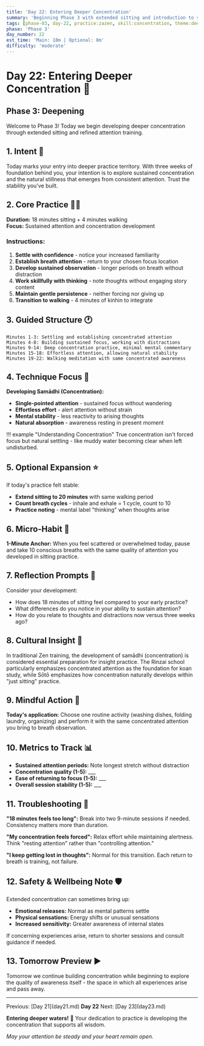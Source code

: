 ```yaml
---
title: 'Day 22: Entering Deeper Concentration'
summary: 'Beginning Phase 3 with extended sitting and introduction to sustained attention practices.'
tags: [phase-03, day-22, practice:zazen, skill:concentration, theme:deepening]
phase: 'Phase 3'
day_number: 22
est_time: 'Main: 18m | Optional: 8m'
difficulty: 'moderate'
---
```


# Day 22: Entering Deeper Concentration :evergreen_tree:

<div class="phase-banner">
<h2>Phase 3: Deepening</h2>
<p>Welcome to Phase 3! Today we begin developing deeper concentration through extended sitting and refined attention training.</p>
</div>

## 1. Intent :dart:

Today marks your entry into deeper practice territory. With three weeks of foundation behind you, your intention is to explore sustained concentration and the natural stillness that emerges from consistent attention. Trust the stability you've built.

## 2. Core Practice 🧘‍♂️

**Duration:** 18 minutes sitting + 4 minutes walking  
**Focus:** Sustained attention and concentration development

### Instructions:

1. **Settle with confidence** - notice your increased familiarity
2. **Establish breath attention** - return to your chosen focus location
3. **Develop sustained observation** - longer periods on breath without distraction
4. **Work skillfully with thinking** - note thoughts without engaging story content
5. **Maintain gentle persistence** - neither forcing nor giving up
6. **Transition to walking** - 4 minutes of kinhin to integrate

## 3. Guided Structure :clock1:

```
Minutes 1-3: Settling and establishing concentrated attention
Minutes 4-8: Building sustained focus, working with distractions
Minutes 9-14: Deep concentration practice, minimal mental commentary
Minutes 15-18: Effortless attention, allowing natural stability
Minutes 19-22: Walking meditation with same concentrated awareness
```

## 4. Technique Focus :microscope:

**Developing Samādhi (Concentration):**

-   **Single-pointed attention** - sustained focus without wandering
-   **Effortless effort** - alert attention without strain
-   **Mental stability** - less reactivity to arising thoughts
-   **Natural absorption** - awareness resting in present moment

!!! example "Understanding Concentration"
True concentration isn't forced focus but natural settling - like muddy water becoming clear when left undisturbed.

## 5. Optional Expansion :star:

If today's practice felt stable:

-   **Extend sitting to 20 minutes** with same walking period
-   **Count breath cycles** - inhale and exhale = 1 cycle, count to 10
-   **Practice noting** - mental label "thinking" when thoughts arise

## 6. Micro-Habit :repeat:

**1-Minute Anchor:** When you feel scattered or overwhelmed today, pause and take 10 conscious breaths with the same quality of attention you developed in sitting practice.

## 7. Reflection Prompts :thought_balloon:

Consider your development:

-   How does 18 minutes of sitting feel compared to your early practice?
-   What differences do you notice in your ability to sustain attention?
-   How do you relate to thoughts and distractions now versus three weeks ago?

## 8. Cultural Insight :cherry_blossom:

<div class="cultural-insight">
In traditional Zen training, the development of samādhi (concentration) is considered essential preparation for insight practice. The Rinzai school particularly emphasizes concentrated attention as the foundation for koan study, while Sōtō emphasizes how concentration naturally develops within "just sitting" practice.
</div>

## 9. Mindful Action :footprints:

**Today's application:** Choose one routine activity (washing dishes, folding laundry, organizing) and perform it with the same concentrated attention you bring to breath observation.

## 10. Metrics to Track :bar_chart:

-   **Sustained attention periods:** Note longest stretch without distraction
-   **Concentration quality (1-5):** \_\_\_
-   **Ease of returning to focus (1-5):** \_\_\_
-   **Overall session stability (1-5):** \_\_\_

## 11. Troubleshooting :wrench:

**"18 minutes feels too long":** Break into two 9-minute sessions if needed. Consistency matters more than duration.

**"My concentration feels forced":** Relax effort while maintaining alertness. Think "resting attention" rather than "controlling attention."

**"I keep getting lost in thoughts":** Normal for this transition. Each return to breath is training, not failure.

## 12. Safety & Wellbeing Note :shield:

Extended concentration can sometimes bring up:

-   **Emotional releases:** Normal as mental patterns settle
-   **Physical sensations:** Energy shifts or unusual sensations
-   **Increased sensitivity:** Greater awareness of internal states

If concerning experiences arise, return to shorter sessions and consult guidance if needed.

## 13. Tomorrow Preview :arrow_forward:

Tomorrow we continue building concentration while beginning to explore the quality of awareness itself - the space in which all experiences arise and pass away.

---

<div class="day-nav">
<span>Previous: [Day 21](day21.md)</span>
<span><strong>Day 22</strong></span>
<span>Next: [Day 23](day23.md)</span>
</div>

**Entering deeper waters!** :ocean: Your dedication to practice is developing the concentration that supports all wisdom.

_May your attention be steady and your heart remain open._
